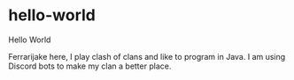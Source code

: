 # hello-world
Hello World

Ferrarijake here, I play clash of clans and like to program in Java.
I am using Discord bots to make my clan a better place.
